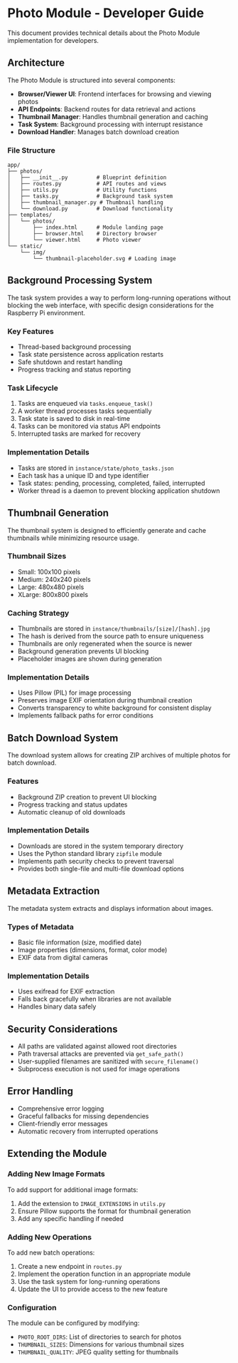 # Photo Module - Developer Guide

This document provides technical details about the Photo Module implementation for developers.

## Architecture

The Photo Module is structured into several components:

- **Browser/Viewer UI**: Frontend interfaces for browsing and viewing photos
- **API Endpoints**: Backend routes for data retrieval and actions
- **Thumbnail Manager**: Handles thumbnail generation and caching
- **Task System**: Background processing with interrupt resistance
- **Download Handler**: Manages batch download creation

### File Structure

```
app/
├── photos/
│   ├── __init__.py         # Blueprint definition
│   ├── routes.py           # API routes and views
│   ├── utils.py            # Utility functions
│   ├── tasks.py            # Background task system
│   ├── thumbnail_manager.py # Thumbnail handling
│   └── download.py         # Download functionality
├── templates/
│   └── photos/
│       ├── index.html      # Module landing page
│       ├── browser.html    # Directory browser
│       └── viewer.html     # Photo viewer
└── static/
    └── img/
        └── thumbnail-placeholder.svg # Loading image
```

## Background Processing System

The task system provides a way to perform long-running operations without blocking the web interface, with specific design considerations for the Raspberry Pi environment.

### Key Features

- Thread-based background processing
- Task state persistence across application restarts
- Safe shutdown and restart handling
- Progress tracking and status reporting

### Task Lifecycle

1. Tasks are enqueued via `tasks.enqueue_task()`
2. A worker thread processes tasks sequentially
3. Task state is saved to disk in real-time
4. Tasks can be monitored via status API endpoints
5. Interrupted tasks are marked for recovery

### Implementation Details

- Tasks are stored in `instance/state/photo_tasks.json`
- Each task has a unique ID and type identifier
- Task states: pending, processing, completed, failed, interrupted
- Worker thread is a daemon to prevent blocking application shutdown

## Thumbnail Generation

The thumbnail system is designed to efficiently generate and cache thumbnails while minimizing resource usage.

### Thumbnail Sizes

- Small: 100x100 pixels
- Medium: 240x240 pixels
- Large: 480x480 pixels
- XLarge: 800x800 pixels

### Caching Strategy

- Thumbnails are stored in `instance/thumbnails/[size]/[hash].jpg`
- The hash is derived from the source path to ensure uniqueness
- Thumbnails are only regenerated when the source is newer
- Background generation prevents UI blocking
- Placeholder images are shown during generation

### Implementation Details

- Uses Pillow (PIL) for image processing
- Preserves image EXIF orientation during thumbnail creation
- Converts transparency to white background for consistent display
- Implements fallback paths for error conditions

## Batch Download System

The download system allows for creating ZIP archives of multiple photos for batch download.

### Features

- Background ZIP creation to prevent UI blocking
- Progress tracking and status updates
- Automatic cleanup of old downloads

### Implementation Details

- Downloads are stored in the system temporary directory
- Uses the Python standard library `zipfile` module
- Implements path security checks to prevent traversal
- Provides both single-file and multi-file download options

## Metadata Extraction

The metadata system extracts and displays information about images.

### Types of Metadata

- Basic file information (size, modified date)
- Image properties (dimensions, format, color mode)
- EXIF data from digital cameras

### Implementation Details

- Uses exifread for EXIF extraction
- Falls back gracefully when libraries are not available
- Handles binary data safely

## Security Considerations

- All paths are validated against allowed root directories
- Path traversal attacks are prevented via `get_safe_path()`
- User-supplied filenames are sanitized with `secure_filename()`
- Subprocess execution is not used for image operations

## Error Handling

- Comprehensive error logging
- Graceful fallbacks for missing dependencies
- Client-friendly error messages
- Automatic recovery from interrupted operations

## Extending the Module

### Adding New Image Formats

To add support for additional image formats:

1. Add the extension to `IMAGE_EXTENSIONS` in `utils.py`
2. Ensure Pillow supports the format for thumbnail generation
3. Add any specific handling if needed

### Adding New Operations

To add new batch operations:

1. Create a new endpoint in `routes.py`
2. Implement the operation function in an appropriate module
3. Use the task system for long-running operations
4. Update the UI to provide access to the new feature

### Configuration

The module can be configured by modifying:

- `PHOTO_ROOT_DIRS`: List of directories to search for photos
- `THUMBNAIL_SIZES`: Dimensions for various thumbnail sizes
- `THUMBNAIL_QUALITY`: JPEG quality setting for thumbnails
